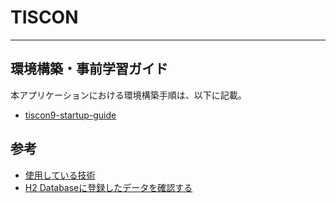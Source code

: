 # TISCON

---

## 環境構築・事前学習ガイド
本アプリケーションにおける環境構築手順は、以下に記載。

- [tiscon9-startup-guide](https://github.com/tiscon/tiscon9-startup-guide)

## 参考

- [使用している技術](https://github.com/tiscon/tiscon9-startup-guide/blob/master/content/aboutUsingTechnology.md)
- [H2 Databaseに登録したデータを確認する](https://github.com/tiscon/tiscon9-startup-guide/blob/master/content/h2Database.md)
